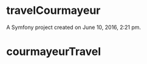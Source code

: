 travelCourmayeur
================

A Symfony project created on June 10, 2016, 2:21 pm.
# courmayeurTravel
